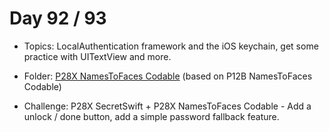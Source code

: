 # Day 92 / 93

- Topics: LocalAuthentication framework and the iOS keychain, get some practice with UITextView and more.

- Folder: [P28X NamesToFaces Codable](https://github.com/JulesMoorhouse/100DaysOfSwift/tree/master/P28X%20NamesToFaces%20Codable/NamesToFaces) (based on P12B NamesToFaces Codable)

- Challenge: P28X SecretSwift + P28X NamesToFaces Codable - Add a unlock / done button, add a simple password fallback feature.